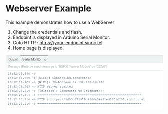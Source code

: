 # Webserver Example

This example demonstrates how to use a WebServer

1. Change the credentials and flash. 
2. Endopint is displayed in Arduino Serial Monitor.
3. Goto HTTP : https://your-endpoint.sinric.tel.
4. Home page is displayed.

![Sinric Teleport Session](https://github.com/sinricpro/teleport-arduino-esp32-library/blob/main/examples/webserver/img/teleport-endpoint.png?raw=true)
